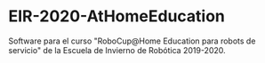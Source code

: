 # EIR-2020-AtHomeEducation

Software para el curso "RoboCup@Home Education para robots de servicio" de la Escuela de Invierno de Robótica 2019-2020.
